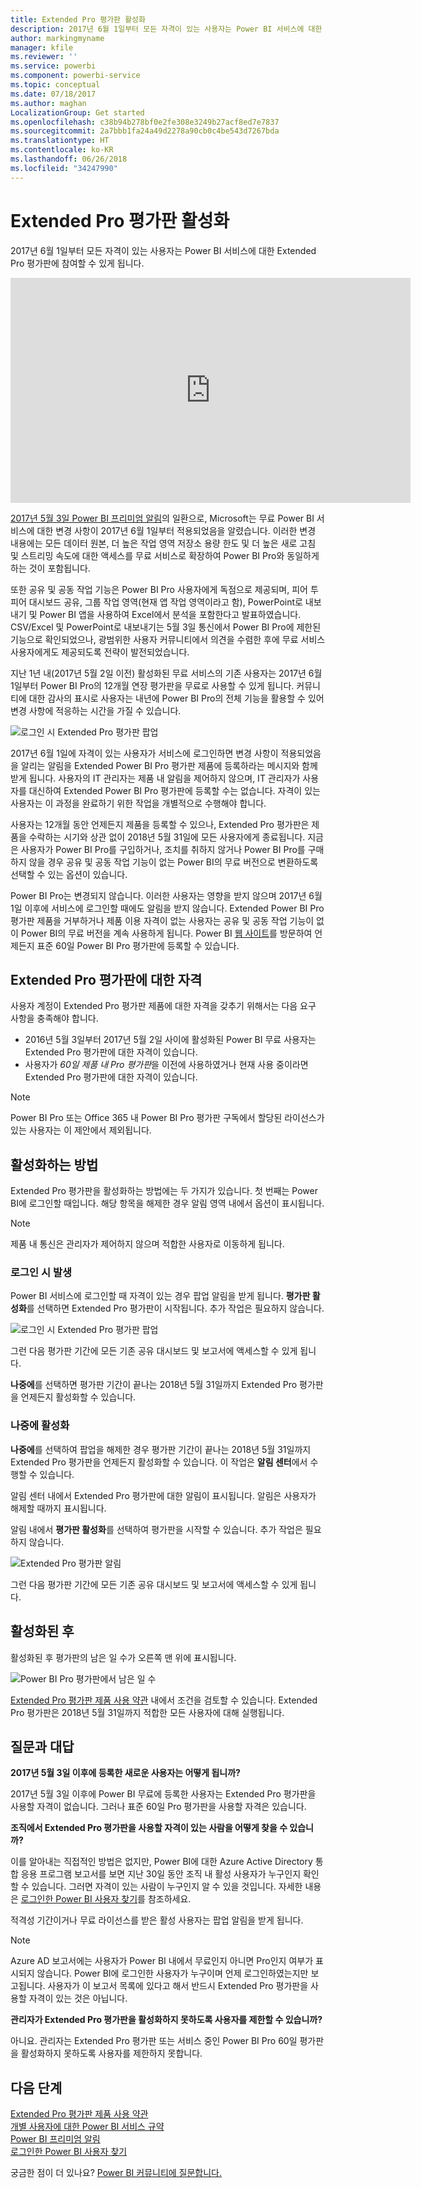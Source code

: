 ```yaml
---
title: Extended Pro 평가판 활성화
description: 2017년 6월 1일부터 모든 자격이 있는 사용자는 Power BI 서비스에 대한 Extended Pro 평가판에 참여할 수 있게 됩니다.
author: markingmyname
manager: kfile
ms.reviewer: ''
ms.service: powerbi
ms.component: powerbi-service
ms.topic: conceptual
ms.date: 07/18/2017
ms.author: maghan
LocalizationGroup: Get started
ms.openlocfilehash: c38b94b278bf0e2fe308e3249b27acf8ed7e7837
ms.sourcegitcommit: 2a7bbb1fa24a49d2278a90cb0c4be543d7267bda
ms.translationtype: HT
ms.contentlocale: ko-KR
ms.lasthandoff: 06/26/2018
ms.locfileid: "34247990"
---
```

# <a name="extended-pro-trial-activation"></a>Extended Pro 평가판 활성화
2017년 6월 1일부터 모든 자격이 있는 사용자는 Power BI 서비스에 대한 Extended Pro 평가판에 참여할 수 있게 됩니다.

<iframe width="640" height="360" src="https://www.youtube.com/embed/tPsNoPyY9aA?showinfo=0" frameborder="0" allowfullscreen></iframe>

[2017년 5월 3일 Power BI 프리미엄 알림](https://powerbi.microsoft.com/blog/microsoft-accelerates-modern-bi-adoption-with-power-bi-premium/)의 일환으로, Microsoft는 무료 Power BI 서비스에 대한 변경 사항이 2017년 6월 1일부터 적용되었음을 알렸습니다. 이러한 변경 내용에는 모든 데이터 원본, 더 높은 작업 영역 저장소 용량 한도 및 더 높은 새로 고침 및 스트리밍 속도에 대한 액세스를 무료 서비스로 확장하여 Power BI Pro와 동일하게 하는 것이 포함됩니다.

또한 공유 및 공동 작업 기능은 Power BI Pro 사용자에게 독점으로 제공되며, 피어 투 피어 대시보드 공유, 그룹 작업 영역(현재 앱 작업 영역이라고 함), PowerPoint로 내보내기 및 Power BI 앱을 사용하여 Excel에서 분석을 포함한다고 발표하였습니다. CSV/Excel 및 PowerPoint로 내보내기는 5월 3일 통신에서 Power BI Pro에 제한된 기능으로 확인되었으나, 광범위한 사용자 커뮤니티에서 의견을 수렴한 후에 무료 서비스 사용자에게도 제공되도록 전략이 발전되었습니다.

지난 1년 내(2017년 5월 2일 이전) 활성화된 무료 서비스의 기존 사용자는 2017년 6월 1일부터 Power BI Pro의 12개월 연장 평가판을 무료로 사용할 수 있게 됩니다. 커뮤니티에 대한 감사의 표시로 사용자는 내년에 Power BI Pro의 전체 기능을 활용할 수 있어 변경 사항에 적응하는 시간을 가질 수 있습니다.

![로그인 시 Extended Pro 평가판 팝업](media/service-extended-pro-trial/extended-pro-trial-activate-pop-up.png)

2017년 6월 1일에 자격이 있는 사용자가 서비스에 로그인하면 변경 사항이 적용되었음을 알리는 알림을 Extended Power BI Pro 평가판 제품에 등록하라는 메시지와 함께 받게 됩니다. 사용자의 IT 관리자는 제품 내 알림을 제어하지 않으며, IT 관리자가 사용자를 대신하여 Extended Power BI Pro 평가판에 등록할 수는 없습니다. 자격이 있는 사용자는 이 과정을 완료하기 위한 작업을 개별적으로 수행해야 합니다.

사용자는 12개월 동안 언제든지 제품을 등록할 수 있으나, Extended Pro 평가판은 제품을 수락하는 시기와 상관 없이 2018년 5월 31일에 모든 사용자에게 종료됩니다. 지금은 사용자가 Power BI Pro를 구입하거나, 조치를 취하지 않거나 Power BI Pro를 구매하지 않을 경우 공유 및 공동 작업 기능이 없는 Power BI의 무료 버전으로 변환하도록 선택할 수 있는 옵션이 있습니다.

Power BI Pro는 변경되지 않습니다. 이러한 사용자는 영향을 받지 않으며 2017년 6월 1일 이후에 서비스에 로그인할 때에도 알림을 받지 않습니다. Extended Power BI Pro 평가판 제품을 거부하거나 제품 이용 자격이 없는 사용자는 공유 및 공동 작업 기능이 없이 Power BI의 무료 버전을 계속 사용하게 됩니다. Power BI [웹 사이트](https://powerbi.microsoft.com/get-started/)를 방문하여 언제든지 표준 60일 Power BI Pro 평가판에 등록할 수 있습니다.

## <a name="eligibility-for-extended-pro-trial"></a>Extended Pro 평가판에 대한 자격
사용자 계정이 Extended Pro 평가판 제품에 대한 자격을 갖추기 위해서는 다음 요구 사항을 충족해야 합니다.

* 2016년 5월 3일부터 2017년 5월 2일 사이에 활성화된 Power BI 무료 사용자는 Extended Pro 평가판에 대한 자격이 있습니다.
* 사용자가 *60일 제품 내 Pro 평가판*을 이전에 사용하였거나 현재 사용 중이라면 Extended Pro 평가판에 대한 자격이 있습니다.

> [!NOTE]
> Power BI Pro 또는 Office 365 내 Power BI Pro 평가판 구독에서 할당된 라이선스가 있는 사용자는 이 제안에서 제외됩니다.
> 
> 

## <a name="how-to-activate"></a>활성화하는 방법
Extended Pro 평가판을 활성화하는 방법에는 두 가지가 있습니다. 첫 번째는 Power BI에 로그인할 때입니다. 해당 항목을 해제한 경우 알림 영역 내에서 옵션이 표시됩니다.

> [!NOTE]
> 제품 내 통신은 관리자가 제어하지 않으며 적합한 사용자로 이동하게 됩니다.
> 
> 

### <a name="experience-at-sign-in"></a>로그인 시 발생
Power BI 서비스에 로그인할 때 자격이 있는 경우 팝업 알림을 받게 됩니다. **평가판 활성화**를 선택하면 Extended Pro 평가판이 시작됩니다. 추가 작업은 필요하지 않습니다.

![로그인 시 Extended Pro 평가판 팝업](media/service-extended-pro-trial/extended-pro-trial-pop-up.png)

그런 다음 평가판 기간에 모든 기존 공유 대시보드 및 보고서에 액세스할 수 있게 됩니다.

**나중에**를 선택하면 평가판 기간이 끝나는 2018년 5월 31일까지 Extended Pro 평가판을 언제든지 활성화할 수 있습니다.

### <a name="activation-at-a-later-date"></a>나중에 활성화
**나중에**를 선택하여 팝업을 해제한 경우 평가판 기간이 끝나는 2018년 5월 31일까지 Extended Pro 평가판을 언제든지 활성화할 수 있습니다. 이 작업은 **알림 센터**에서 수행할 수 있습니다.

알림 센터 내에서 Extended Pro 평가판에 대한 알림이 표시됩니다. 알림은 사용자가 해제할 때까지 표시됩니다.

알림 내에서 **평가판 활성화**를 선택하여 평가판을 시작할 수 있습니다. 추가 작업은 필요하지 않습니다.

![Extended Pro 평가판 알림](media/service-extended-pro-trial/extended-pro-trial-notification.png)

그런 다음 평가판 기간에 모든 기존 공유 대시보드 및 보고서에 액세스할 수 있게 됩니다.

## <a name="after-activation"></a>활성화된 후
활성화된 후 평가판의 남은 일 수가 오른쪽 맨 위에 표시됩니다.

![Power BI Pro 평가판에서 남은 일 수](media/service-extended-pro-trial/powerbi-trial-days-left.png)


  [Extended Pro 평가판 제품 사용 약관](https://aka.ms/power-bi-trial) 내에서 조건을 검토할 수 있습니다. Extended Pro 평가판은 2018년 5월 31일까지 적합한 모든 사용자에 대해 실행됩니다.

## <a name="frequently-asked-questions"></a>질문과 대답
**2017년 5월 3일 이후에 등록한 새로운 사용자는 어떻게 됩니까?**

2017년 5월 3일 이후에 Power BI 무료에 등록한 사용자는 Extended Pro 평가판을 사용할 자격이 없습니다. 그러나 표준 60일 Pro 평가판을 사용할 자격은 있습니다.

**조직에서 Extended Pro 평가판을 사용할 자격이 있는 사람을 어떻게 찾을 수 있습니까?**

이를 알아내는 직접적인 방법은 없지만, Power BI에 대한 Azure Active Directory 통합 응용 프로그램 보고서를 보면 지난 30일 동안 조직 내 활성 사용자가 누구인지 확인할 수 있습니다. 그러면 자격이 있는 사람이 누구인지 알 수 있을 것입니다. 자세한 내용은 [로그인한 Power BI 사용자 찾기](service-admin-access-usage.md)를 참조하세요.

적격성 기간이거나 무료 라이선스를 받은 활성 사용자는 팝업 알림을 받게 됩니다. 

> [!NOTE]
> Azure AD 보고서에는 사용자가 Power BI 내에서 무료인지 아니면 Pro인지 여부가 표시되지 않습니다. Power BI에 로그인한 사용자가 누구이며 언제 로그인하였는지만 보고됩니다. 사용자가 이 보고서 목록에 있다고 해서 반드시 Extended Pro 평가판을 사용할 자격이 있는 것은 아닙니다.
> 
> 

**관리자가 Extended Pro 평가판을 활성화하지 못하도록 사용자를 제한할 수 있습니까?**

아니요. 관리자는 Extended Pro 평가판 또는 서비스 중인 Power BI Pro 60일 평가판을 활성화하지 못하도록 사용자를 제한하지 못합니다.

## <a name="next-steps"></a>다음 단계

  [Extended Pro 평가판 제품 사용 약관](https://aka.ms/power-bi-trial)  
[개별 사용자에 대한 Power BI 서비스 규약](https://powerbi.microsoft.com/terms-of-service/)  
[Power BI 프리미엄 알림](https://aka.ms/pbipremium-announcement)  
[로그인한 Power BI 사용자 찾기](service-admin-access-usage.md)

궁금한 점이 더 있나요? [Power BI 커뮤니티에 질문합니다.](https://community.powerbi.com/)

